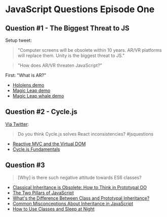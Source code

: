 # JavaScript Questions Episode One

## Question #1 - The Biggest Threat to JS

Setup tweet:

> "Computer screens will be obsolete within 10 years. AR/VR platforms will replace them. Unity is the biggest threat to JS."

> "How does AR/VR threaten JavaScript?"

First: "What is AR?"

* [Hololens demo](https://www.youtube.com/watch?v=29xnzxgCx6I)
* [Magic Leap demo](https://www.youtube.com/watch?v=kPMHcanq0xM)
* [Magic Leap whale demo](https://www.youtube.com/watch?v=m-INozHR7TI)


## Question #2 - Cycle.js

[Via Twitter](https://twitter.com/mishelashala/status/708491555850485760):

>  Do you think Cycle.js solves React inconsistencies? #jsquestions

* [Reactive MVC and the Virtual DOM](http://futurice.com/blog/reactive-mvc-and-the-virtual-dom)
* [Cycle.js Fundamentals](https://egghead.io/series/cycle-js-fundamentals)


## Question #3 

>  [Why] is there such negative attitude towards ES6 classes?

* [Classical Inheritance is Obsolete: How to Think in Prototypal OO](https://vimeo.com/69255635)
* [The Two Pillars of JavaScript](https://medium.com/javascript-scene/the-two-pillars-of-javascript-ee6f3281e7f3)
* [What's the Difference Between Class and Prototypal Inheritance?](https://medium.com/javascript-scene/master-the-javascript-interview-what-s-the-difference-between-class-prototypal-inheritance-e4cd0a7562e9)
* [Common Misconceptions About Inheritance in JavaScript](https://medium.com/javascript-scene/common-misconceptions-about-inheritance-in-javascript-d5d9bab29b0a)
* [How to Use Classes and Sleep at Night](https://medium.com/@dan_abramov/how-to-use-classes-and-sleep-at-night-9af8de78ccb4)
